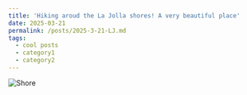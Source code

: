 ```yaml
---
title: 'Hiking aroud the La Jolla shores! A very beautiful place'
date: 2025-03-21
permalink: /posts/2025-3-21-LJ.md
tags:
  - cool posts
  - category1
  - category2
---
```

![Shore](/images/DSC_1940.JPG)
